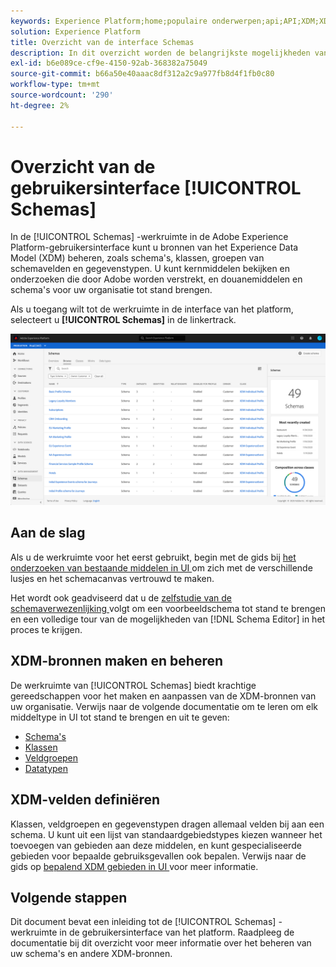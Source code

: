 ```yaml
---
keywords: Experience Platform;home;populaire onderwerpen;api;API;XDM;XDM systeem;ervaringsgegevensmodel;gegevensmodel;ui;werkruimte;
solution: Experience Platform
title: Overzicht van de interface Schemas
description: In dit overzicht worden de belangrijkste mogelijkheden van de werkruimte Schemas in Experience Platform besproken.
exl-id: b6e089ce-cf9e-4150-92ab-368382a75049
source-git-commit: b66a50e40aaac8df312a2c9a977fb8d4f1fb0c80
workflow-type: tm+mt
source-wordcount: '290'
ht-degree: 2%

---
```


# Overzicht van de gebruikersinterface [!UICONTROL Schemas]

In de [!UICONTROL Schemas] -werkruimte in de Adobe Experience Platform-gebruikersinterface kunt u bronnen van het Experience Data Model (XDM) beheren, zoals schema&#39;s, klassen, groepen van schemavelden en gegevenstypen. U kunt kernmiddelen bekijken en onderzoeken die door Adobe worden verstrekt, en douanemiddelen en schema&#39;s voor uw organisatie tot stand brengen.

Als u toegang wilt tot de werkruimte in de interface van het platform, selecteert u **[!UICONTROL Schemas]** in de linkertrack.

![](../images/ui/overview/schemas-tab.png)

## Aan de slag

Als u de werkruimte voor het eerst gebruikt, begin met de gids bij [ het onderzoeken van bestaande middelen in UI ](./explore.md) om zich met de verschillende lusjes en het schemacanvas vertrouwd te maken.

Het wordt ook geadviseerd dat u de [ zelfstudie van de schemaverwezenlijking ](../tutorials/create-schema-ui.md) volgt om een voorbeeldschema tot stand te brengen en een volledige tour van de mogelijkheden van [!DNL Schema Editor] in het proces te krijgen.

## XDM-bronnen maken en beheren

De werkruimte van [!UICONTROL Schemas] biedt krachtige gereedschappen voor het maken en aanpassen van de XDM-bronnen van uw organisatie. Verwijs naar de volgende documentatie om te leren om elk middeltype in UI tot stand te brengen en uit te geven:

* [Schema&#39;s](./resources/schemas.md)
* [Klassen](./resources/classes.md)
* [Veldgroepen](./resources/field-groups.md)
* [Datatypen](./resources/data-types.md)

## XDM-velden definiëren

Klassen, veldgroepen en gegevenstypen dragen allemaal velden bij aan een schema. U kunt uit een lijst van standaardgebiedstypes kiezen wanneer het toevoegen van gebieden aan deze middelen, en kunt gespecialiseerde gebieden voor bepaalde gebruiksgevallen ook bepalen. Verwijs naar de gids op [ bepalend XDM gebieden in UI ](./fields/overview.md) voor meer informatie.

## Volgende stappen

Dit document bevat een inleiding tot de [!UICONTROL Schemas] -werkruimte in de gebruikersinterface van het platform. Raadpleeg de documentatie bij dit overzicht voor meer informatie over het beheren van uw schema&#39;s en andere XDM-bronnen.
